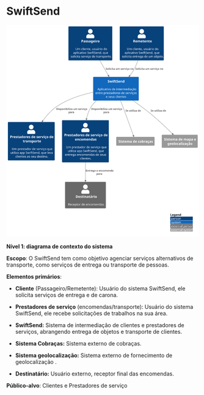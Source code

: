 # SwiftSend

![diagram](context.svg)

**Nível 1: diagrama de contexto do sistema**

**Escopo**: O SwiftSend tem como objetivo agenciar serviços alternativos de transporte, como serviços de entrega ou transporte de pessoas.

**Elementos primários**: 
* **Cliente** (Passageiro/Remetente):
    Usuário do sistema SwiftSend, ele solícita serviços de entrega e de carona.
    <br>

* **Prestadores de serviço** (encomendas/transporte):
    Usuário do sistema SwiftSend, ele recebe solicitações de trabalhos na sua área.
    <br>

* **SwiftSend:**
    Sistema de intermediação de clientes e prestadores de serviços, abrangendo entrega de objetos e transporte de clientes.
    <br>

* **Sistema Cobraças:**
    Sistema externo de cobraças.
    <br>

* **Sistema geolocalização:**
    Sistema externo de fornecimento de geolocalização .
    <br>

* **Destinatário:**
    Usuário externo, receptor final das encomendas.
    <br>


**Público-alvo**: Clientes e Prestadores de serviço